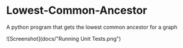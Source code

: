 # Lowest-Common-Ancestor

A python program that gets the lowest common ancestor for a graph

![Screenshot](docs/"Running Unit Tests.png")
